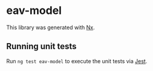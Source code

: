 # eav-model

This library was generated with [Nx](https://nx.dev).

## Running unit tests

Run `ng test eav-model` to execute the unit tests via [Jest](https://jestjs.io).
